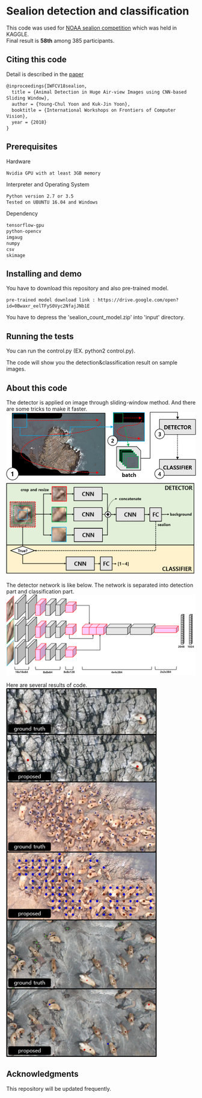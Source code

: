# Sealion detection and classification

This code was used for [NOAA sealion competition](https://www.kaggle.com/c/noaa-fisheries-steller-sea-lion-population-count) which was held in KAGGLE. <br/>Final result is **58th** among 385 participants.

## Citing this code

Detail is described in the [paper](http://vi.kaist.ac.kr/wp-content/uploads/2018/01/iw-fcv2018_final_youngchul.pdf)

```
@inproceedings{IWFCV18sealion,
  title = {Animal Detection in Huge Air-view Images using CNN-based Sliding Window},
  author = {Young-Chul Yoon and Kuk-Jin Yoon},
  booktitle = {International Workshops on Frontiers of Computer Vision},
  year = {2018}
}
```

## Prerequisites

Hardware
```
Nvidia GPU with at least 3GB memory
```
Interpreter and Operating System
```
Python version 2.7 or 3.5
Tested on UBUNTU 16.04 and Windows
```
Dependency
```
tensorflow-gpu
python-opencv
imgaug
numpy
csv
skimage
```
## Installing and demo

You have to download this repository and also pre-trained model.

```
pre-trained model download link : https://drive.google.com/open?id=0Bwaxr_eelTFyS0Vyc2NfajJNb1E
```
You have to depress the 'sealion_count_model.zip' into 'input' directory.

## Running the tests

You can run the control.py (EX. python2 control.py).

The code will show you the detection&classification result on sample images.


## About this code

The detector is applied on image through sliding-window method. And there are some tricks to make it faster.
<img src="https://github.com/yyc9268/Sealion_Detection_Classification/blob/master/images/framework1.png" width="600">
<img src="https://github.com/yyc9268/Sealion_Detection_Classification/blob/master/images/framework2.png" width="600">


The detector network is like below. The network is separated into detection part and classification part.
<img src="https://github.com/yyc9268/Sealion_Detection_Classification/blob/master/images/network.png" width="600">


Here are several results of code.<br/>
<img src="https://github.com/yyc9268/Sealion_Detection_Classification/blob/master/images/results.png" width="400">

## Acknowledgments

This repository will be updated frequently.
